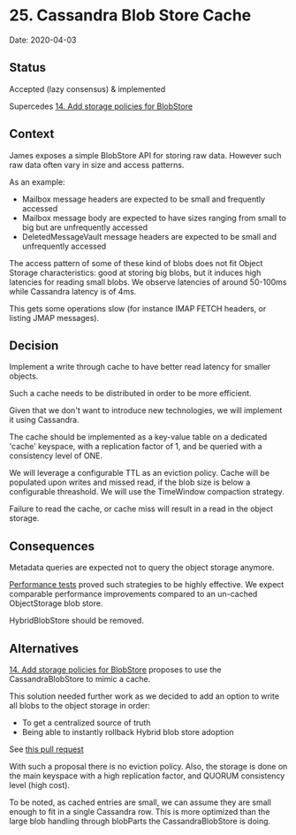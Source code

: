 # 25. Cassandra Blob Store Cache

Date: 2020-04-03

## Status

Accepted (lazy consensus) & implemented

Supercedes [14. Add storage policies for BlobStore](0014-blobstore-storage-policies.md)

## Context

James exposes a simple BlobStore API for storing raw data. However such raw data often vary in size and access patterns.

As an example:

 - Mailbox message headers are expected to be small and frequently accessed
 - Mailbox message body are expected to have sizes ranging from small to big but are unfrequently accessed
 - DeletedMessageVault message headers are expected to be small and unfrequently accessed

The access pattern of some of these kind of blobs does not fit Object Storage characteristics: good at storing big blobs, but 
it induces high latencies for reading small blobs. We observe latencies of around 50-100ms while Cassandra latency is of 4ms.

This gets some operations slow (for instance IMAP FETCH headers, or listing JMAP messages).

## Decision

Implement a write through cache to have better read latency for smaller objects.

Such a cache needs to be distributed in order to be more efficient.

Given that we don't want to introduce new technologies, we will implement it using Cassandra.

The cache should be implemented as a key-value table on a dedicated 'cache' keyspace, with a replication factor of 1, 
and be queried with a consistency level of ONE. 

We will leverage a configurable TTL as an eviction policy. Cache will be populated upon writes and missed read, if the 
blob size is below a configurable threashold. We will use the TimeWindow compaction strategy.

Failure to read the cache, or cache miss will result in a read in the object storage.

## Consequences

Metadata queries are expected not to query the object storage anymore.

[Performance tests](https://github.com/linagora/james-project/pull/3031#issuecomment-572865478) proved such strategies
to be highly effective. We expect comparable performance improvements compared to an un-cached ObjectStorage blob store.

HybridBlobStore should be removed.

## Alternatives

[14. Add storage policies for BlobStore](0014-blobstore-storage-policies.md) proposes to use the CassandraBlobStore to
mimic a cache.

This solution needed further work as we decided to add an option to write all blobs to the object storage in order:
 - To get a centralized source of truth
 - Being able to instantly rollback Hybrid blob store adoption
 
See [this pull request](https://github.com/linagora/james-project/pull/3162)

With such a proposal there is no eviction policy. Also, the storage is done on the main keyspace with a high replication
factor, and QUORUM consistency level (high cost).

To be noted, as cached entries are small, we can assume they are small enough to fit in a single Cassandra row. This is more 
optimized than the large blob handling through blobParts the CassandraBlobStore is doing.
